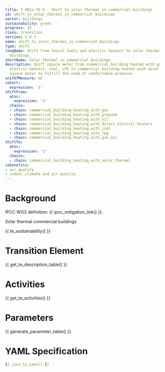 ```yaml
---
title: T-4B1a-TE-5 - Shift to solar thermal in commercial buildings
id: shift_to_solar_thermal_in_commercial_buildings
sector: buildings
sustainability: green
progress: 25
class: transition
version: 2.0.3
name: shift_to_solar_thermal_in_commercial_buildings
type: shift
longName: Shift from fossil fuels and electric heaters to solar thermal in commerical
  buildings.
shortName: Solar thermal in commerical buildings
description: Shift square meter from commercial building heated with gas, oil, direct
  electric heaters, coal, LPG to commercial building heated with solar thermal in
  square meter to fulfill the need of comfortable premises
unitOfMeasure: m2
cohort:
  expression: '1'
shiftFrom:
  atoc:
    expression: '1'
  chains:
  - chain: commercial_building_heating_with_gas
  - chain: commercial_building_heating_with_propane
  - chain: commercial_building_heating_with_oil
  - chain: commercial_building_heating_with_direct_electric_heaters
  - chain: commercial_building_heating_with_coal
  - chain: commercial_building_heating_with_lpg
  - chain: commercial_building_heating_with_gas_oil
shiftTo:
  atoc:
    expression: '1'
  chains:
  - chain: commercial_building_heating_with_solar_thermal
cobenefits:
- air_quality
- indoor_climate_and_air_quality
---
```

# Background

IPCC WG3 definition: {{ ipcc_mitigation_link() }}.

Solar thermal commercial buildings




{{ te_sustainability() }}

# Transition Element

{{ get_te_description_table() }}




# Activities

{{ get_te_activities() }}


# Parameters

{{ generate_parameter_table() }}


# YAML Specification

```yaml
{{ json_to_yaml() }}
```
